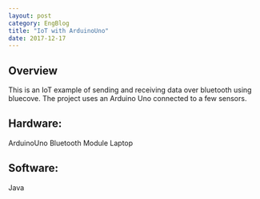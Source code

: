 ```yaml
---
layout: post
category: EngBlog
title: "IoT with ArduinoUno"
date: 2017-12-17
---
```


## Overview
This is an  IoT example of sending and receiving data over bluetooth using bluecove.  The project uses an Arduino Uno connected to a few sensors.

## Hardware:
ArduinoUno
Bluetooth Module
Laptop

## Software:
Java
